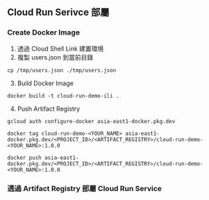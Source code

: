 ## Cloud Run Serivce 部屬
### Create Docker Image
1. 透過 Cloud Shell Link 建置環境
2. 複製 users.json 到當前目錄
```
cp /tmp/users.json ./tmp/users.json
```
3. Build Docker Image
```
docker build -t cloud-run-demo-ili .
```
4. Push Artifact Registry
```
gcloud auth configure-docker asia-east1-docker.pkg.dev

docker tag cloud-run-demo-<YOUR_NAME> asia-east1-docker.pkg.dev/<PROJECT_ID>/<ARTIFACT_REGISTRY>/cloud-run-demo-<YOUR_NAME>:1.0.0

docker push asia-east1-docker.pkg.dev/<PROJECT_ID>/<ARTIFACT_REGISTRY>/cloud-run-demo-<YOUR_NAME>:1.0.0
```

### 透過 Artifact Registry 部屬 Cloud Run Service
